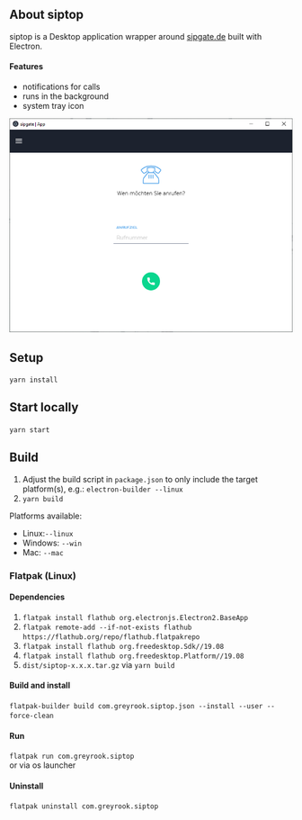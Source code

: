 ## About siptop

siptop is a Desktop application wrapper around [sipgate.de](https://sipgate.de) built with Electron.

#### Features

- notifications for calls
- runs in the background
- system tray icon

![Screenshot of the application window](./screenshots/main-screen.png)

## Setup

`yarn install`

## Start locally

`yarn start`

## Build

1. Adjust the build script in `package.json` to only include the target platform(s), e.g.: `electron-builder --linux`
2. `yarn build`

Platforms available:

- Linux:`--linux`
- Windows: `--win`
- Mac: `--mac`

### Flatpak (Linux)

#### Dependencies

1. `flatpak install flathub org.electronjs.Electron2.BaseApp`
2. `flatpak remote-add --if-not-exists flathub https://flathub.org/repo/flathub.flatpakrepo`
3. `flatpak install flathub org.freedesktop.Sdk//19.08`
4. `flatpak install flathub org.freedesktop.Platform//19.08`
5. `dist/siptop-x.x.x.tar.gz` via `yarn build`

#### Build and install

`flatpak-builder build com.greyrook.siptop.json --install --user --force-clean`

#### Run

`flatpak run com.greyrook.siptop`  
or via os launcher

#### Uninstall

`flatpak uninstall com.greyrook.siptop`
